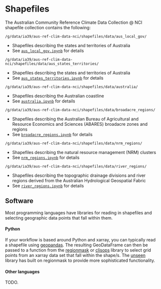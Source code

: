 # Shapefiles

The Australian Community Reference Climate Data Collection @ NCI shapefile collection
contains the following:

`/g/data/ia39/aus-ref-clim-data-nci/shapefiles/data/aus_local_gov/`
- Shapefiles describing the states and territories of Australia
- See [`aus_local_gov.ipynb`](https://github.com/aus-ref-clim-data-nci/shapefiles/blob/master/aus_local_gov.ipynb
) for details

`/g/data/ia39/aus-ref-clim-data-nci/shapefiles/data/aus_states_territories/`
- Shapefiles describing the states and territories of Australia
- See [`aus_states_territories.ipynb`](https://github.com/aus-ref-clim-data-nci/shapefiles/blob/master/aus_states_territories.ipynb) for details

`/g/data/ia39/aus-ref-clim-data-nci/shapefiles/data/australia/`
- Shapefiles describing the Australian coastline
- See [`australia.ipynb`](https://github.com/aus-ref-clim-data-nci/shapefiles/blob/master/australia.ipynb) for details

`/g/data/ia39/aus-ref-clim-data-nci/shapefiles/data/broadacre_regions/`
- Shapefiles describing the Australian Bureau of Agricultural and Resource Economics and Sciences (ABARES) broadacre zones and regions
- See [`broadacre_regions.ipynb`](https://github.com/aus-ref-clim-data-nci/shapefiles/blob/master/broadacre_regions.ipynb) for details

`/g/data/ia39/aus-ref-clim-data-nci/shapefiles/data/nrm_regions/`
- Shapefiles describing the natural resource management (NRM) clusters
- See [`nrm_regions.ipynb`](https://github.com/aus-ref-clim-data-nci/shapefiles/blob/master/nrm_regions.ipynb) for details

`/g/data/ia39/aus-ref-clim-data-nci/shapefiles/data/river_regions/`
- Shapefiles describing the topographic drainage divisions and river regions derived from the Australian Hydrological Geospatial Fabric
- See [`river_regions.ipynb`](https://github.com/aus-ref-clim-data-nci/shapefiles/blob/master/river_regions.ipynb) for details

## Software

Most programming languages have libraries for reading in shapefiles
and selecting geographic data points that fall within them. 

#### Python

If your workflow is based around Python and xarray,
you can typically read a shapefile using [geopandas](https://geopandas.org).
The resulting GeoDataFrame can then be passed to a function from the
[regionmask](https://regionmask.readthedocs.io) or
[clisops](https://clisops.readthedocs.io) library
to select grid points from an xarray data set that fall within the shape/s.
The [unseen](https://github.com/AusClimateService/unseen/blob/bd1dd32f0de81ff03bf862eee0f14715e3d5bfbe/unseen/spatial_selection.py#L97)
library has built on regionmask to provide more sophisticated functionality.

#### Other languages

TODO.

